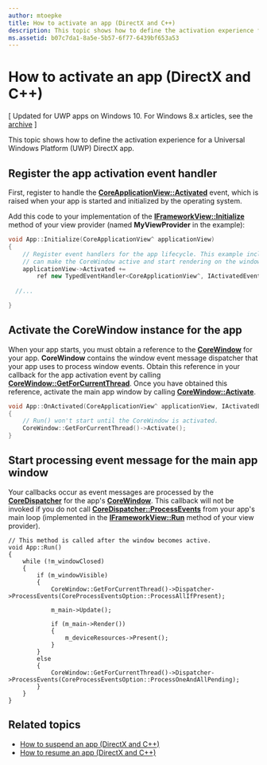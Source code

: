 ```yaml
---
author: mtoepke
title: How to activate an app (DirectX and C++)
description: This topic shows how to define the activation experience for a Universal Windows Platform (UWP) DirectX app.
ms.assetid: b07c7da1-8a5e-5b57-6f77-6439bf653a53
---
```


# How to activate an app (DirectX and C++)


\[ Updated for UWP apps on Windows 10. For Windows 8.x articles, see the [archive](http://go.microsoft.com/fwlink/p/?linkid=619132) \]

This topic shows how to define the activation experience for a Universal Windows Platform (UWP) DirectX app.

## Register the app activation event handler


First, register to handle the [**CoreApplicationView::Activated**](https://msdn.microsoft.com/library/windows/apps/br225018) event, which is raised when your app is started and initialized by the operating system.

Add this code to your implementation of the [**IFrameworkView::Initialize**](https://msdn.microsoft.com/library/windows/apps/hh700495) method of your view provider (named **MyViewProvider** in the example):

```cpp
void App::Initialize(CoreApplicationView^ applicationView)
{
    // Register event handlers for the app lifecycle. This example includes Activated, so that we
    // can make the CoreWindow active and start rendering on the window.
    applicationView->Activated +=
        ref new TypedEventHandler<CoreApplicationView^, IActivatedEventArgs^>(this, &App::OnActivated);
  
  //...

}
```

## Activate the CoreWindow instance for the app


When your app starts, you must obtain a reference to the [**CoreWindow**](https://msdn.microsoft.com/library/windows/apps/br208225) for your app. **CoreWindow** contains the window event message dispatcher that your app uses to process window events. Obtain this reference in your callback for the app activation event by calling [**CoreWindow::GetForCurrentThread**](https://msdn.microsoft.com/library/windows/apps/hh701589). Once you have obtained this reference, activate the main app window by calling [**CoreWindow::Activate**](https://msdn.microsoft.com/library/windows/apps/br208254).

```cpp
void App::OnActivated(CoreApplicationView^ applicationView, IActivatedEventArgs^ args)
{
    // Run() won't start until the CoreWindow is activated.
    CoreWindow::GetForCurrentThread()->Activate();
}
```

## Start processing event message for the main app window


Your callbacks occur as event messages are processed by the [**CoreDispatcher**](https://msdn.microsoft.com/library/windows/apps/br208211) for the app's [**CoreWindow**](https://msdn.microsoft.com/library/windows/apps/br208225). This callback will not be invoked if you do not call [**CoreDispatcher::ProcessEvents**](https://msdn.microsoft.com/library/windows/apps/br208215) from your app's main loop (implemented in the [**IFrameworkView::Run**](https://msdn.microsoft.com/library/windows/apps/hh700505) method of your view provider).

``` syntax
// This method is called after the window becomes active.
void App::Run()
{
    while (!m_windowClosed)
    {
        if (m_windowVisible)
        {
            CoreWindow::GetForCurrentThread()->Dispatcher->ProcessEvents(CoreProcessEventsOption::ProcessAllIfPresent);

            m_main->Update();

            if (m_main->Render())
            {
                m_deviceResources->Present();
            }
        }
        else
        {
            CoreWindow::GetForCurrentThread()->Dispatcher->ProcessEvents(CoreProcessEventsOption::ProcessOneAndAllPending);
        }
    }
}
```

## Related topics


* [How to suspend an app (DirectX and C++)](how-to-suspend-an-app-directx-and-cpp.md)
* [How to resume an app (DirectX and C++)](how-to-resume-an-app-directx-and-cpp.md)

 

 






<!--HONumber=Jun16_HO3-->



